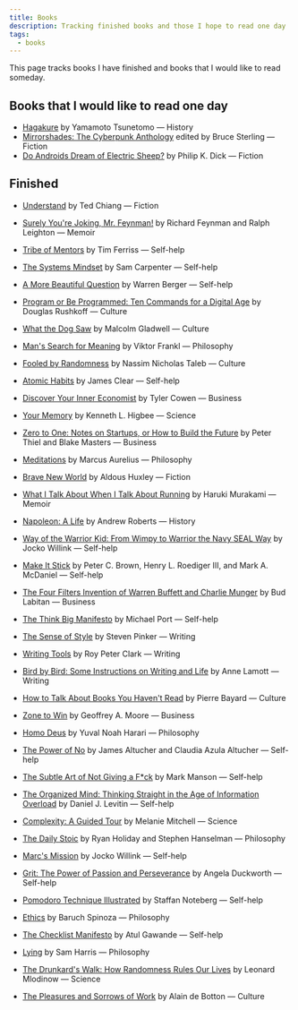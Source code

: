 ```yaml
---
title: Books
description: Tracking finished books and those I hope to read one day
tags:
  - books
---
```


This page tracks books I have finished and books that I would like to read someday.


## Books that I would like to read one day

- [Hagakure](https://en.wikipedia.org/wiki/Hagakure) by Yamamoto Tsunetomo — History
- [Mirrorshades: The Cyberpunk Anthology](https://en.wikipedia.org/wiki/Mirrorshades) edited by Bruce Sterling — Fiction
- [Do Androids Dream of Electric Sheep?](https://en.wikipedia.org/wiki/Do_Androids_Dream_of_Electric_Sheep%3F) by Philip K. Dick — Fiction

## Finished

- [Understand](https://en.wikipedia.org/wiki/Ted_Chiang_bibliography#Short_fiction) by Ted Chiang — Fiction
- [Surely You're Joking, Mr. Feynman!](https://en.wikipedia.org/wiki/Surely_You%27re_Joking,_Mr._Feynman!) by Richard Feynman and Ralph Leighton — Memoir
- [Tribe of Mentors](https://en.wikipedia.org/wiki/Tribe_of_Mentors) by Tim Ferriss — Self-help
- [The Systems Mindset](https://en.wikipedia.org/wiki/Sam_Carpenter) by Sam Carpenter — Self-help
- [A More Beautiful Question](https://en.wikipedia.org/wiki/Warren_Berger) by Warren Berger — Self-help
- [Program or Be Programmed: Ten Commands for a Digital Age](https://en.wikipedia.org/wiki/Douglas_Rushkoff#Books) by Douglas Rushkoff — Culture
- [What the Dog Saw](https://en.wikipedia.org/wiki/Malcolm_Gladwell) by Malcolm Gladwell — Culture
- [Man's Search for Meaning](https://en.wikipedia.org/wiki/Man%27s_Search_for_Meaning) by Viktor Frankl — Philosophy
- [Fooled by Randomness](https://en.wikipedia.org/wiki/Nassim_Nicholas_Taleb#Bibliography) by Nassim Nicholas Taleb — Culture
- [Atomic Habits](https://en.wikipedia.org/wiki/James_Clear) by James Clear — Self-help
- [Discover Your Inner Economist](https://en.wikipedia.org/wiki/Tyler_Cowen#Bibliography) by Tyler Cowen — Business
- [Your Memory](https://en.wikipedia.org/wiki/Kenneth_L._Higbee) by Kenneth L. Higbee — Science
- [Zero to One: Notes on Startups, or How to Build the Future](https://en.wikipedia.org/wiki/Zero_to_One) by Peter Thiel and Blake Masters — Business
- [Meditations](https://en.wikipedia.org/wiki/Meditations) by Marcus Aurelius — Philosophy
- [Brave New World](https://en.wikipedia.org/wiki/Brave_New_World) by Aldous Huxley — Fiction
- [What I Talk About When I Talk About Running](https://en.wikipedia.org/wiki/What_I_Talk_About_When_I_Talk_About_Running) by Haruki Murakami — Memoir
- [Napoleon: A Life](https://en.wikipedia.org/wiki/Andrew_Roberts_(historian)) by Andrew Roberts — History
- [Way of the Warrior Kid: From Wimpy to Warrior the Navy SEAL Way](https://en.wikipedia.org/wiki/Jocko_Willink) by Jocko Willink — Self-help
- [Make It Stick](https://en.wikipedia.org/wiki/Make_It_Stick) by Peter C. Brown, Henry L. Roediger III, and Mark A. McDaniel — Self-help
- [The Four Filters Invention of Warren Buffett and Charlie Munger](https://en.wikipedia.org/wiki/Warren_Buffett) by Bud Labitan — Business
- [The Think Big Manifesto](https://en.wikipedia.org/wiki/Michael_Port) by Michael Port — Self-help
- [The Sense of Style](https://en.wikipedia.org/wiki/The_Sense_of_Style) by Steven Pinker — Writing
- [Writing Tools](https://en.wikipedia.org/wiki/Roy_Peter_Clark) by Roy Peter Clark — Writing
- [Bird by Bird: Some Instructions on Writing and Life](https://en.wikipedia.org/wiki/Bird_by_Bird) by Anne Lamott — Writing
- [How to Talk About Books You Haven't Read](https://en.wikipedia.org/wiki/How_to_Talk_About_Books_You_Haven%27t_Read) by Pierre Bayard — Culture
- [Zone to Win](https://en.wikipedia.org/wiki/Geoffrey_Moore) by Geoffrey A. Moore — Business
- [Homo Deus](https://en.wikipedia.org/wiki/Homo_Deus:_A_Brief_History_of_Tomorrow) by Yuval Noah Harari — Philosophy
- [The Power of No](https://en.wikipedia.org/wiki/James_Altucher#Books) by James Altucher and Claudia Azula Altucher — Self-help
- [The Subtle Art of Not Giving a F*ck](https://en.wikipedia.org/wiki/The_Subtle_Art_of_Not_Giving_a_F*ck) by Mark Manson — Self-help

- [The Organized Mind: Thinking Straight in the Age of Information Overload](https://en.wikipedia.org/wiki/Daniel_J._Levitin#Books) by Daniel J. Levitin — Self-help
- [Complexity: A Guided Tour](https://en.wikipedia.org/wiki/Complexity:_A_Guided_Tour) by Melanie Mitchell — Science
- [The Daily Stoic](https://en.wikipedia.org/wiki/Ryan_Holiday#Books) by Ryan Holiday and Stephen Hanselman — Philosophy
- [Marc's Mission](https://en.wikipedia.org/wiki/Jocko_Willink#Books) by Jocko Willink — Self-help
- [Grit: The Power of Passion and Perseverance](https://en.wikipedia.org/wiki/Grit_(book)) by Angela Duckworth — Self-help
- [Pomodoro Technique Illustrated](https://en.wikipedia.org/wiki/Pomodoro_Technique) by Staffan Noteberg — Self-help
- [Ethics](https://en.wikipedia.org/wiki/Ethics_(Spinoza)) by Baruch Spinoza — Philosophy
- [The Checklist Manifesto](https://en.wikipedia.org/wiki/The_Checklist_Manifesto) by Atul Gawande — Self-help
- [Lying](https://en.wikipedia.org/wiki/Sam_Harris#Writings) by Sam Harris — Philosophy
- [The Drunkard's Walk: How Randomness Rules Our Lives](https://en.wikipedia.org/wiki/The_Drunkard%27s_Walk) by Leonard Mlodinow — Science
- [The Pleasures and Sorrows of Work](https://en.wikipedia.org/wiki/Alain_de_Botton#Works) by Alain de Botton — Culture
